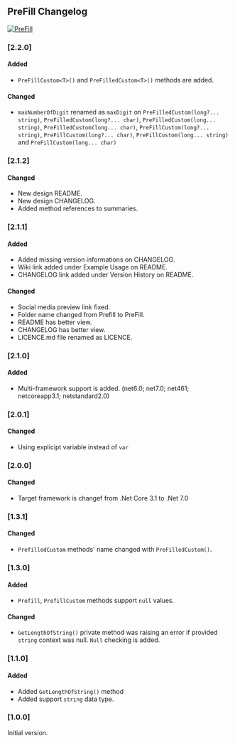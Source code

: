 ## PreFill Changelog
[![PreFill](https://img.shields.io/nuget/v/PreFill.svg)](https://www.nuget.org/packages/PreFill/)

<!--
### [Unreleased]

#### Added

#### Changed

#### Removed
-->

### [2.2.0]
#### Added
* `PreFillCustom<T>()` and `PreFilledCustom<T>()` methods are added.

#### Changed
* `maxNumberOfDigit` renamed as `maxDigit` on `PreFilledCustom(long?... string)`, `PreFilledCustom(long?... char)`, `PreFilledCustom(long... string)`, `PreFilledCustom(long... char)`, `PreFillCustom(long?... string)`, `PreFillCustom(long?... char)`, `PreFillCustom(long... string)` and `PreFillCustom(long... char)`

### [2.1.2]
#### Changed
* New design README.
* New design CHANGELOG.
* Added method references to summaries.

### [2.1.1]
#### Added
* Added missing version informations on CHANGELOG.
* Wiki link added under Example Usage on README.
* CHANGELOG link added under Version History on README.

#### Changed
* Social media preview link fixed. 
* Folder name changed from Prefill to PreFill.
* README has better view.
* CHANGELOG has better view.
* LICENCE.md file renamed as LICENCE.

### [2.1.0]
#### Added
* Multi-framework support is added. (net6.0; net7.0; net461; netcoreapp3.1; netstandard2.0)

### [2.0.1]
#### Changed
* Using explicipt variable instead of `var`

### [2.0.0]
#### Changed
* Target framework is changef from .Net Core 3.1 to .Net 7.0

### [1.3.1]
#### Changed
* `PrefilledCustom` methods' name changed with `PreFilledCustom()`.

### [1.3.0]
#### Added
* `Prefill`, `PrefillCustom` methods support `null` values.
#### Changed
* `GetLengthOfString()` private method was raising an error if provided `string` context was null. `Null` checking is added.

### [1.1.0]
#### Added
* Added `GetLengthOfString()` method
* Added support `string` data type.

### [1.0.0]
Initial version.
